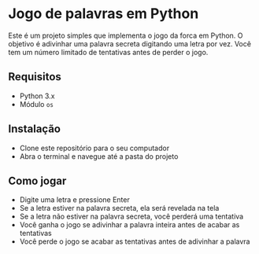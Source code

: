 # Jogo de palavras em Python

Este é um projeto simples que implementa o jogo da forca em Python. O objetivo é adivinhar uma palavra secreta digitando uma letra por vez. Você tem um número limitado de tentativas antes de perder o jogo.

## Requisitos

- Python 3.x
- Módulo `os`

## Instalação

- Clone este repositório para o seu computador
- Abra o terminal e navegue até a pasta do projeto

## Como jogar

- Digite uma letra e pressione Enter
- Se a letra estiver na palavra secreta, ela será revelada na tela
- Se a letra não estiver na palavra secreta, você perderá uma tentativa
- Você ganha o jogo se adivinhar a palavra inteira antes de acabar as tentativas
- Você perde o jogo se acabar as tentativas antes de adivinhar a palavra

